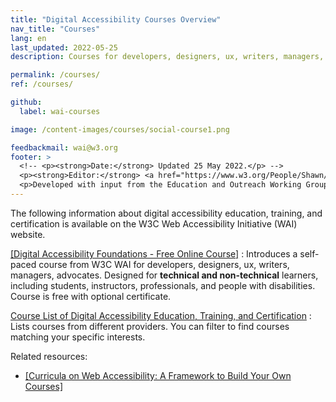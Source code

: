 ```yaml
---
title: "Digital Accessibility Courses Overview"
nav_title: "Courses"
lang: en
last_updated: 2022-05-25
description: Courses for developers, designers, ux, writers, managers, advocates - professionals, instructors, students - technical and non-technical.

permalink: /courses/
ref: /courses/

github:
  label: wai-courses

image: /content-images/courses/social-course1.png

feedbackmail: wai@w3.org
footer: >
  <!-- <p><strong>Date:</strong> Updated 25 May 2022.</p> -->
  <p><strong>Editor:</strong> <a href="https://www.w3.org/People/Shawn/">Shawn Lawton Henry</a>.</p>
  <p>Developed with input from the Education and Outreach Working Group (<a href="http://www.w3.org/WAI/EO/">EOWG</a>).</p>
---
```


The following information about digital accessibility education, training, and certification is available on the W3C Web Accessibility Initiative (WAI) website.

[[Digital Accessibility Foundations - Free Online Course]](/courses/foundations-course/)
: Introduces a self-paced course from W3C WAI for developers, designers, ux, writers, managers, advocates. Designed for **technical and non-technical** learners, including students, instructors, professionals, and people with disabilities. Course is free with optional certificate.

[Course List of Digital Accessibility Education, Training, and Certification](/courses/list/)
: Lists courses from different providers. You can filter to find courses matching your specific interests.

Related resources:
* [[Curricula on Web Accessibility: A Framework to Build Your Own Courses]](/curricula/)
